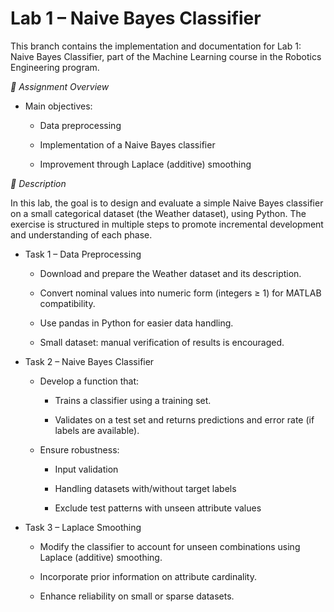 # Lab 1 – Naive Bayes Classifier

This branch contains the implementation and documentation for Lab 1: Naive Bayes Classifier, part of the Machine Learning course in the Robotics Engineering program.

*📌 Assignment Overview*

- Main objectives:

    - Data preprocessing

    - Implementation of a Naive Bayes classifier

    - Improvement through Laplace (additive) smoothing

*🧪 Description*

In this lab, the goal is to design and evaluate a simple Naive Bayes classifier on a small categorical dataset (the Weather dataset), using Python. The exercise is structured in multiple steps to promote incremental development and understanding of each phase.

- Task 1 – Data Preprocessing
  
    - Download and prepare the Weather dataset and its description.

    - Convert nominal values into numeric form (integers ≥ 1) for MATLAB compatibility.

    - Use pandas in Python for easier data handling.

    - Small dataset: manual verification of results is encouraged.

- Task 2 – Naive Bayes Classifier

    - Develop a function that:

        - Trains a classifier using a training set.

        - Validates on a test set and returns predictions and error rate (if labels are available).

    - Ensure robustness:

        - Input validation

        - Handling datasets with/without target labels

        - Exclude test patterns with unseen attribute values

- Task 3 – Laplace Smoothing
  
    - Modify the classifier to account for unseen combinations using Laplace (additive) smoothing.

    - Incorporate prior information on attribute cardinality.

    - Enhance reliability on small or sparse datasets.
